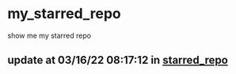 # my_starred_repo
show me my starred repo

update at 03/16/22 08:17:12 in [starred_repo](./index.html)
---

